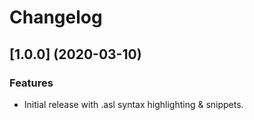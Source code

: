 # Changelog

## [1.0.0] (2020-03-10)
### Features
* Initial release with .asl syntax highlighting & snippets.